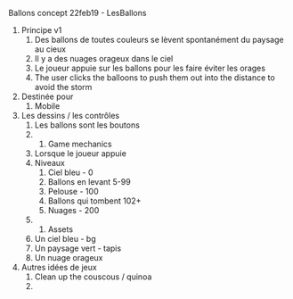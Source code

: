 ﻿Ballons concept 22feb19 - LesBallons
1. Principe v1
   1. Des ballons de toutes couleurs se lèvent spontanément du paysage au cieux
   2. Il y a des nuages orageux dans le ciel
   3. Le joueur appuie sur les ballons pour les faire éviter les orages
   4. The user clicks the balloons to push them out into the distance to avoid the storm
1. Destinée pour
   1. Mobile
1. Les dessins / les contrôles
   1. Les ballons sont les boutons
   2. 1. Game mechanics
   1. Lorsque le joueur appuie 
   2. Niveaux
      1. Ciel bleu - 0
      2. Ballons en levant 5-99
      3. Pelouse - 100
      4. Ballons qui tombent 102+
      5. Nuages - 200
   1. 1. Assets
   1. Un ciel bleu - bg
   2. Un paysage vert - tapis
   3. Un nuage orageux
1. Autres idées de jeux
   1. Clean up the couscous / quinoa
   2.